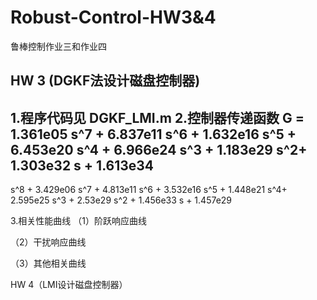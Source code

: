 # Robust-Control-HW3&4
鲁棒控制作业三和作业四
## HW 3 (DGKF法设计磁盘控制器)
1.程序代码见
 DGKF_LMI.m
2.控制器传递函数
G =                                  
  1.361e05 s^7 + 6.837e11 s^6 + 1.632e16 s^5 + 6.453e20 s^4 + 6.966e24 s^3 + 1.183e29 s^2+ 1.303e32 s + 1.613e34   
  --------------------------------------                 
  s^8 + 3.429e06 s^7 + 4.813e11 s^6  + 3.532e16 s^5 + 1.448e21 s^4+ 2.595e25 s^3 + 2.53e29 s^2  + 1.456e33 s + 1.457e29

3.相关性能曲线
（1）阶跃响应曲线

（2）干扰响应曲线

（3）其他相关曲线

HW 4（LMI设计磁盘控制器）

